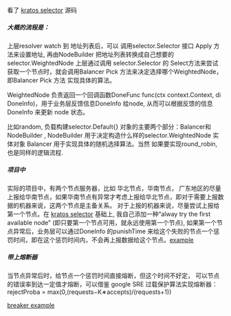 
看了 [kratos selector](https://github.com/go-kratos/kratos/tree/v2.2.1/selector) 源码

##### 大概的流程是： 
上层resolver watch 到 地址列表后，可以 调用selector.Selector 接口 Apply 方法来设置地址, 再由NodeBuilder 把地址列表转换成自己想要的selector.WeightedNode
上层通过调用 selector.Selector 的 Select方法来尝试获取一个节点时，就会调用Balancer Pick 方法来决定选择哪个WeightedNode，即Balancer Pick 方法 实现具体的算法。

WeightedNode 负责返回一个回调函数DoneFunc func(ctx context.Context, di DoneInfo)，用于业务层反馈信息DoneInfo 给node, 从而可以根据反馈的信息DoneInfo 来更新 node 状态。

比如random, 负载构建selector.Default{} 对象的主要两个部分：Balancer和NodeBuilder , NodeBuilder 用于决定构造什么样的selector.WeightedNode 实体对象
Balancer 用于实现具体的随机选择算法。当然 如果要实现round_robin, 也是同样的逻辑流程.

##### 项目中
实际的项目中，有两个节点服务器，比如 华北节点，华南节点， 广东地区的尽量上报给华南节点，如果华南节点有异常才考虑上报给华北节点，即对于需要上报数据的机器来说，这两个节点是主备关系。
对于上报的机器来说，尽量尝试上报给第一个节点。在 [kratos selector](github.com/go-kratos/kratos/v2/selector) 基础上, 我自己添加一种“alway try the first available node” (即只要第一个节点可用，就永远使用第一个节点), 如果第一个节点异常后，业务层可以通过DoneInfo 的punishTime 来给这个失败的节点一个惩罚时间，即在这个惩罚时间内，不会再上报数据给这个节点。[example](https://github.com/jursonmo/selector/tree/master/example/tryfirst)

##### 带上熔断器
当节点异常后时，给节点一个惩罚时间直接熔断，但这个时间不好定， 可以节点的错误率到达一定值才熔断，可以借鉴 google SRE 过载保护算法实现熔断器：
rejectProba = max(0,(requests−K∗accepts)/(requests+1))

[breaker example](https://github.com/jursonmo/selector/blob/master/example/tryfirst/breaker.go)



